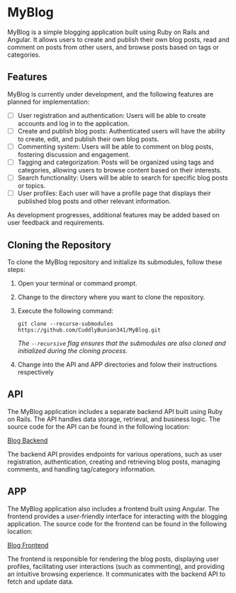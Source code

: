 # MyBlog

MyBlog is a simple blogging application built using Ruby on Rails and Angular. It allows users to create and publish their own blog posts, read and comment on posts from other users, and browse posts based on tags or categories.

## Features
MyBlog is currently under development, and the following features are planned for implementation:

- [ ] User registration and authentication: Users will be able to create accounts and log in to the application.
- [ ] Create and publish blog posts: Authenticated users will have the ability to create, edit, and publish their own blog posts.
- [ ] Commenting system: Users will be able to comment on blog posts, fostering discussion and engagement.
- [ ] Tagging and categorization: Posts will be organized using tags and categories, allowing users to browse content based on their interests.
- [ ] Search functionality: Users will be able to search for specific blog posts or topics.
- [ ] User profiles: Each user will have a profile page that displays their published blog posts and other relevant information.

As development progresses, additional features may be added based on user feedback and requirements.

## Cloning the Repository
To clone the MyBlog repository and initialize its submodules, follow these steps:
1. Open your terminal or command prompt.
2. Change to the directory where you want to clone the repository.
3. Execute the following command:

   `git clone --recurse-submodules https://github.com/CuddlyBunion341/MyBlog.git`
   
   _The `--recursive` flag ensures that the submodules are also cloned and initialized during the cloning process._

4. Change into the API and APP directories and folow their instructions respectively

## API

The MyBlog application includes a separate backend API built using Ruby on Rails. The API handles data storage, retrieval, and business logic. The source code for the API can be found in the following location:

[Blog Backend](/blog-api/)

The backend API provides endpoints for various operations, such as user registration, authentication, creating and retrieving blog posts, managing comments, and handling tag/category information.

## APP

The MyBlog application also includes a frontend built using Angular. The frontend provides a user-friendly interface for interacting with the blogging application. The source code for the frontend can be found in the following location:

[Blog Frontend](/blog-app/)

The frontend is responsible for rendering the blog posts, displaying user profiles, facilitating user interactions (such as commenting), and providing an intuitive browsing experience. It communicates with the backend API to fetch and update data.